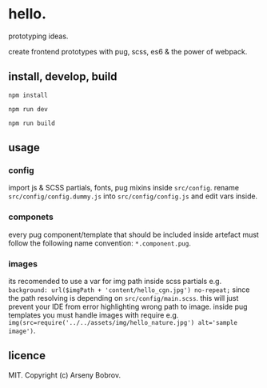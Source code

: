 # hello.
prototyping ideas.

create frontend prototypes with pug, scss, es6 & the power of webpack.

## install, develop, build
```npm install```

```npm run dev```

```npm run build```

## usage
### config
import js & SCSS partials, fonts, pug mixins inside ```src/config```.
rename ```src/config/config.dummy.js``` into ```src/config/config.js``` and edit vars inside.

### componets
every pug component/template that should be included inside artefact must follow the following name convention:
```*.component.pug```.

### images
its recomended to use a var for img path inside scss partials e.g. ```background: url($imgPath + 'content/hello_cgn.jpg') no-repeat;``` since
the path resolving is depending on ```src/config/main.scss```. this will just prevent your IDE from error highlighting wrong path to image. inside pug templates you must handle images with require e.g. ```img(src=require('../../assets/img/hello_nature.jpg') alt='sample image')```.

## licence
MIT. Copyright (c) Arseny Bobrov.